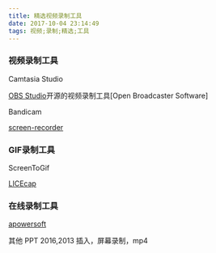 ```yaml
---
title: 精选视频录制工具
date: 2017-10-04 23:14:49
tags: 视频;录制;精选;工具
---
```

### 视频录制工具
Camtasia Studio

[OBS Studio](https://obsproject.com/)开源的视频录制工具[Open Broadcaster Software]

Bandicam

[screen-recorder](http://www.videotool.net/screen-recorder-free-version.htm)


### GIF录制工具
ScreenToGif

[LICEcap](https://www.cockos.com/licecap/)

### 在线录制工具
[apowersoft](https://www.apowersoft.cn/free-online-screen-recorder)

其他
PPT 2016,2013 插入，屏幕录制，mp4